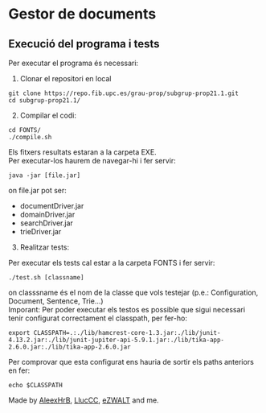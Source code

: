 # Gestor de documents

## Execució del programa i tests
Per executar el programa és necessari:   
1. Clonar el repositori en local   
```
git clone https://repo.fib.upc.es/grau-prop/subgrup-prop21.1.git
cd subgrup-prop21.1/
```

2. Compilar el codi:   
```
cd FONTS/
./compile.sh
```
Els fitxers resultats estaran a la carpeta EXE.   
Per executar-los haurem de navegar-hi i fer servir:   
```
java -jar [file.jar]
```
on file.jar pot ser:
- documentDriver.jar
- domainDriver.jar
- searchDriver.jar
- trieDriver.jar

3. Realitzar tests:

Per executar els tests cal estar a la carpeta FONTS i fer servir:   
```
./test.sh [classname]
```
on classsname és el nom de la classe que vols testejar (p.e.: Configuration, Document, Sentence, Trie...)   
Imporant: Per poder executar els testos es possible que sigui necessari tenir configurat correctament el classpath, per fer-ho:
```
export CLASSPATH=.:./lib/hamcrest-core-1.3.jar:./lib/junit-4.13.2.jar:./lib/junit-jupiter-api-5.9.1.jar:./lib/tika-app-2.6.0.jar:./lib/tika-app-2.6.0.jar
```
Per comprovar que esta configurat ens hauria de sortir els paths anteriors en fer:   
```
echo $CLASSPATH
```

Made by [AleexHrB](https://github.com/AleexHrB), [LlucCC](https://github.com/LlucCC), [eZWALT](https://github.com/eZWALT) and me.
